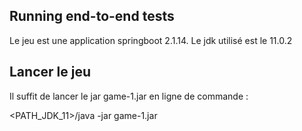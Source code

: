 ## Running end-to-end tests

Le jeu est une application springboot 2.1.14.
Le jdk utilisé est le 11.0.2


## Lancer le jeu

Il suffit de lancer le jar game-1.jar en ligne de commande :

<PATH_JDK_11>/java -jar game-1.jar




